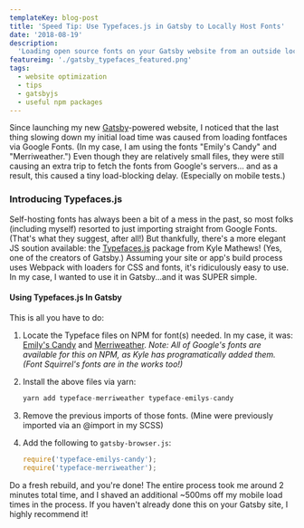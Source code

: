 ```yaml
---
templateKey: blog-post
title: 'Speed Tip: Use Typefaces.js in Gatsby to Locally Host Fonts'
date: '2018-08-19'
description:
  'Loading open source fonts on your Gatsby website from an outside location? Speed up your load times by self-hosting those fonts via the Typefaces.js package!'
featureimg: './gatsby_typefaces_featured.png'
tags:
  - website optimization
  - tips
  - gatsbyjs
  - useful npm packages
---
```


Since launching my new [Gatsby](https://github.com/gatsbyjs/gatsby)-powered website, I noticed that the last thing slowing down my initial load time was caused from loading fontfaces via Google Fonts. (In my case, I am using the fonts "Emily's Candy" and "Merriweather.") Even though they are relatively small files, they were still causing an extra trip to fetch the fonts from Google's servers... and as a result, this caused a tiny load-blocking delay. (Especially on mobile tests.)

### Introducing Typefaces.js

Self-hosting fonts has always been a bit of a mess in the past, so most folks (including myself) resorted to just importing straight from Google Fonts. (That's what they suggest, after all!) But thankfully, there's a more elegant JS soution available: the [Typefaces.js](https://github.com/KyleAMathews/typefaces) package from Kyle Mathews! (Yes, one of the creators of Gatsby.) Assuming your site or app's build process uses Webpack with loaders for CSS and fonts, it's ridiculously easy to use. In my case, I wanted to use it in Gatsby...and it was SUPER simple.

#### Using Typefaces.js In Gatsby

This is all you have to do:

1. Locate the Typeface files on NPM for font(s) needed. In my case, it was: [Emily's Candy](https://www.npmjs.com/package/typeface-emilys-candy) and [Merriweather](https://www.npmjs.com/package/typeface-merriweather). _Note: All of Google's fonts are available for this on NPM, as Kyle has programatically added them. (Font Squirrel's fonts are in the works too!)_

2. Install the above files via yarn:

   ```javascript
   yarn add typeface-merriweather typeface-emilys-candy
   ```

3. Remove the previous imports of those fonts. (Mine were previously imported via an @import in my SCSS)

4. Add the following to `gatsby-browser.js`:

   ```javascript
   require('typeface-emilys-candy');
   require('typeface-merriweather');
   ```

Do a fresh rebuild, and you're done! The entire process took me around 2 minutes total time, and I shaved an additional ~500ms off my mobile load times in the process. If you haven't already done this on your Gatsby site, I highly recommend it!

